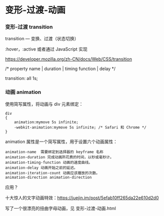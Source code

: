 # 变形-过渡-动画



### 变形-过渡 transition

transition  — 变换、过渡（状态切换）

 :hover，:active 或者通过 JavaScript 实现



https://developer.mozilla.org/zh-CN/docs/Web/CSS/transition



/* property name | duration | timing function | delay */

transition: all 1s;

### 动画 animation

使用简写属性，将动画与 div 元素绑定：

```
div
{
    animation:mymove 5s infinite;
    -webkit-animation:mymove 5s infinite; /* Safari 和 Chrome */
}

```

animation 属性是一个简写属性，用于设置六个动画属性：

```
animation-name  需要绑定到选择器的 keyframe 名称
animation-duration 完成动画所花费的时间，以秒或毫秒计。
animation-timing-function 动画的速度曲线。
animation-delay 动画开始之前的延迟。
animation-iteration-count 动画应该播放的次数。
animation-direction animation-direction

```

应用？

十大惊人的文字动画特效：https://juejin.im/post/5efab10ff265da22e610d2d0


写了一个很漂亮的扭曲字母动画，见 变形-过渡-动画.html


